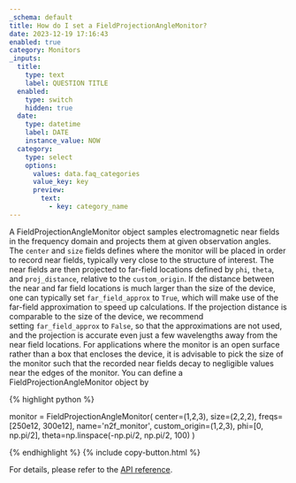 ```yaml
---
_schema: default
title: How do I set a FieldProjectionAngleMonitor?
date: 2023-12-19 17:16:43
enabled: true
category: Monitors
_inputs:
  title:
    type: text
    label: QUESTION TITLE
  enabled:
    type: switch
    hidden: true
  date:
    type: datetime
    label: DATE
    instance_value: NOW
  category:
    type: select
    options:
      values: data.faq_categories
      value_key: key
      preview:
        text:
          - key: category_name
---
```

A FieldProjectionAngleMonitor object samples electromagnetic near fields in the frequency domain and projects them at given observation angles. The&nbsp;`center`&nbsp;and&nbsp;`size`&nbsp;fields defines where the monitor will be placed in order to record near fields, typically very close to the structure of interest. The near fields are then projected to far-field locations defined by&nbsp;`phi`,&nbsp;`theta`, and&nbsp;`proj_distance`, relative to the&nbsp;`custom_origin`. If the distance between the near and far field locations is much larger than the size of the device, one can typically set&nbsp;`far_field_approx`&nbsp;to&nbsp;`True`, which will make use of the far-field approximation to speed up calculations. If the projection distance is comparable to the size of the device, we recommend setting&nbsp;`far_field_approx`&nbsp;to&nbsp;`False`, so that the approximations are not used, and the projection is accurate even just a few wavelengths away from the near field locations. For applications where the monitor is an open surface rather than a box that encloses the device, it is advisable to pick the size of the monitor such that the recorded near fields decay to negligible values near the edges of the monitor. You can define a FieldProjectionAngleMonitor object by

<div markdown class="code-snippet">{% highlight python %}

monitor = FieldProjectionAngleMonitor(
    center=(1,2,3),
    size=(2,2,2),
    freqs=[250e12, 300e12],
    name='n2f_monitor',
    custom_origin=(1,2,3),
    phi=[0, np.pi/2],
    theta=np.linspace(-np.pi/2, np.pi/2, 100)
    )

{% endhighlight %}
{% include copy-button.html %}
</div>

For details, please refer to the [API reference](https://docs.flexcompute.com/projects/tidy3d/en/latest/api/_autosummary/tidy3d.FieldProjectionAngleMonitor.html).